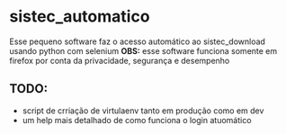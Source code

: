 # sistec_automatico
Esse pequeno software faz o acesso automático ao sistec_download usando python com selenium
**OBS:**  esse software funciona somente em firefox por conta da privacidade, segurança e desempenho

## TODO:
- script de crriação de virtulaenv tanto em produção como em dev
- um help mais detalhado de como funciona o login atuomático
